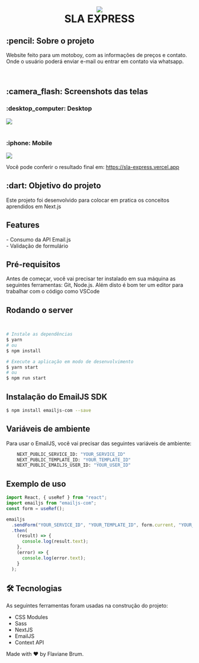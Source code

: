 <h1 align="center">
<br>
<img src="https://user-images.githubusercontent.com/77207253/135362314-14d393d5-c22f-49c8-a3d0-da4c12cbc6ae.png" >
<br>
SLA EXPRESS

<h2>:pencil: Sobre o projeto</h2>
<p>
Website feito para um motoboy, com as informações de preços e contato. Onde o usuário poderá enviar e-mail ou entrar em contato via whatsapp.
</p>
<br>

<div >
  <h2>:camera_flash: Screenshots das telas</h2>
  <h3  align="left">:desktop_computer: Desktop</h3>
  <img   src="https://user-images.githubusercontent.com/77207253/135362214-ced6590d-3840-40f9-80da-562fab057895.gif" />
  <br><br>
  <h3 align="left" >:iphone: Mobile</h3>
  <img   src="https://user-images.githubusercontent.com/77207253/135362270-e98aa090-7670-425f-9d5a-7b2a4ca95127.gif"  />
</div>
<div>
<p>Você pode conferir o resultado final em: 
<a href="https://sla-express.vercel.app/"> https://sla-express.vercel.app
</a>
</p>
</div>
 <h2> :dart: Objetivo do projeto</h2>
  <p>Este projeto foi desenvolvido para colocar em pratica os conceitos aprendidos em Next.js</p>

<h2> Features</h2>
- Consumo da API Email.js<br>
- Validação de formulário

<h2>Pré-requisitos</h2>
<p>Antes de começar, você vai precisar ter instalado em sua máquina as seguintes ferramentas: Git, Node.js. Além disto é bom ter um editor para trabalhar com o código como VSCode </>
<h2>Rodando o server</h2>

```bash


# Instale as dependências
$ yarn
# ou
$ npm install

# Execute a aplicação em modo de desenvolvimento
$ yarn start
# ou
$ npm run start
```

<h2> Instalação do  EmailJS SDK </h2>

```bash
$ npm install emailjs-com --save
```

## Variáveis de ambiente

<p>Para usar o EmailJS, você vai precisar das seguintes variáveis de ambiente:</p>

```bash
    NEXT_PUBLIC_SERVICE_ID: "YOUR_SERVICE_ID"
    NEXT_PUBLIC_TEMPLATE_ID: "YOUR_TEMPLATE_ID"
    NEXT_PUBLIC_EMAILJS_USER_ID: "YOUR_USER_ID"
```

<h2> Exemplo de uso</h2>

```javascript
import React, { useRef } from "react";
import emailjs from "emailjs-com";
const form = useRef();

emailjs
  .sendForm("YOUR_SERVICE_ID", "YOUR_TEMPLATE_ID", form.current, "YOUR_USER_ID")
  .then(
    (result) => {
      console.log(result.text);
    },
    (error) => {
      console.log(error.text);
    }
  );
```

<h2> 🛠 Tecnologias </h2>
As seguintes ferramentas foram usadas na construção do projeto:

- CSS Modules
- Sass
- NextJS
- EmailJS
- Context API

Made with :hearts: by Flaviane Brum.
